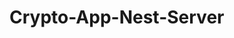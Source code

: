 # Crypto-App-Nest-Server




<!-- DTO=>
request => CreateUserRequest
response => export interface UserResponse



Model => User extends Document

users.module.ts => 
 import => UserSchema 
 controllers => 
 providers => 

users.repository.ts => isme funtions defined hore hai jo controller me hote h
 like insertOne and findByEmail

users.service.ts => jo controller me likhte hai mostly wo service me likhre hai ,, or isme  user.repository use hora h

users.controller.ts  => isme bss user.service.ts import hora h  -->
